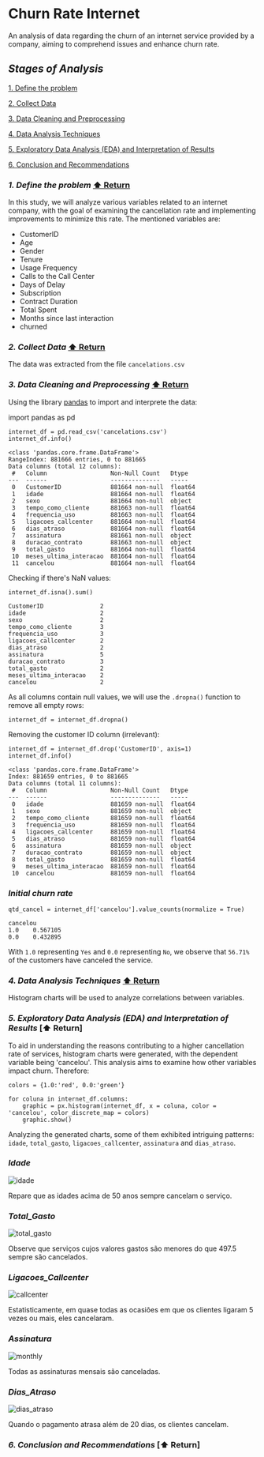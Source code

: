 # Churn Rate Internet
An analysis of data regarding the churn of an internet service provided by a company, aiming to comprehend issues and enhance churn rate.

## _Stages of Analysis_
[1. Define the problem]()

[2. Collect Data]()

[3. Data Cleaning and Preprocessing]()

[4. Data Analysis Techniques]()

[5. Exploratory Data Analysis (EDA) and Interpretation of Results]()

[6. Conclusion and Recommendations]()

### _1. Define the problem_ [⬆️ Return]()
In this study, we will analyze various variables related to an internet company, with the goal of examining the cancellation rate and implementing improvements to minimize this rate. The mentioned variables are:

- CustomerID
- Age
- Gender
- Tenure
- Usage Frequency
- Calls to the Call Center
- Days of Delay
- Subscription
- Contract Duration
- Total Spent
- Months since last interaction
- churned

### _2. Collect Data_ [⬆️ Return]()
The data was extracted from the file `cancelations.csv`

### _3. Data Cleaning and Preprocessing_ [⬆️ Return]()
Using the library [pandas](https://pandas.pydata.org/docs/) to import and interprete the data:

  import pandas as pd
    
    internet_df = pd.read_csv('cancelations.csv')
    internet_df.info()
    
    <class 'pandas.core.frame.DataFrame'>
    RangeIndex: 881666 entries, 0 to 881665
    Data columns (total 12 columns):
     #   Column                  Non-Null Count   Dtype  
    ---  ------                  --------------   -----  
     0   CustomerID              881664 non-null  float64
     1   idade                   881664 non-null  float64
     2   sexo                    881664 non-null  object 
     3   tempo_como_cliente      881663 non-null  float64
     4   frequencia_uso          881663 non-null  float64
     5   ligacoes_callcenter     881664 non-null  float64
     6   dias_atraso             881664 non-null  float64
     7   assinatura              881661 non-null  object 
     8   duracao_contrato        881663 non-null  object 
     9   total_gasto             881664 non-null  float64
     10  meses_ultima_interacao  881664 non-null  float64
     11  cancelou                881664 non-null  float64
      
Checking if there's NaN values:

    internet_df.isna().sum()
  
    CustomerID                2
    idade                     2
    sexo                      2
    tempo_como_cliente        3
    frequencia_uso            3
    ligacoes_callcenter       2
    dias_atraso               2
    assinatura                5
    duracao_contrato          3
    total_gasto               2
    meses_ultima_interacao    2
    cancelou                  2

As all columns contain null values, we will use the `.dropna()` function to remove all empty rows:

    internet_df = internet_df.dropna()

Removing the customer ID column (irrelevant):

    internet_df = internet_df.drop('CustomerID', axis=1)
    internet_df.info()
    
    <class 'pandas.core.frame.DataFrame'>
    Index: 881659 entries, 0 to 881665
    Data columns (total 11 columns):
     #   Column                  Non-Null Count   Dtype  
    ---  ------                  --------------   -----  
     0   idade                   881659 non-null  float64
     1   sexo                    881659 non-null  object 
     2   tempo_como_cliente      881659 non-null  float64
     3   frequencia_uso          881659 non-null  float64
     4   ligacoes_callcenter     881659 non-null  float64
     5   dias_atraso             881659 non-null  float64
     6   assinatura              881659 non-null  object 
     7   duracao_contrato        881659 non-null  object 
     8   total_gasto             881659 non-null  float64
     9   meses_ultima_interacao  881659 non-null  float64
     10  cancelou                881659 non-null  float64

### _Initial churn rate_
    qtd_cancel = internet_df['cancelou'].value_counts(normalize = True)
    
    cancelou
    1.0    0.567105
    0.0    0.432895

With `1.0` representing `Yes` and `0.0` representing `No`, we observe that `56.71%` of the customers have canceled the service.

### _4. Data Analysis Techniques_ [⬆️ Return]()
Histogram charts will be used to analyze correlations between variables.

### _5. Exploratory Data Analysis (EDA) and Interpretation of Results_ [⬆️ Return]
To aid in understanding the reasons contributing to a higher cancellation rate of services, histogram charts were generated, with the dependent variable being 'cancelou'. This analysis aims to examine how other variables impact churn. Therefore:

    colors = {1.0:'red', 0.0:'green'}
    
    for coluna in internet_df.columns:
        graphic = px.histogram(internet_df, x = coluna, color = 'cancelou', color_discrete_map = colors)
        graphic.show()
        
Analyzing the generated charts, some of them exhibited intriguing patterns: `idade`, `total_gasto`, `ligacoes_callcenter`, `assinatura` and `dias_atraso`. 

### _Idade_
![idade](https://github.com/JPedroPy/Churn_Rate_Internet/assets/141521444/434b35c6-39d6-460a-8986-80cd2f0d0b48)

Repare que as idades acima de 50 anos sempre cancelam o serviço.

### _Total_Gasto_
![total_gasto](https://github.com/JPedroPy/Churn_Rate_Internet/assets/141521444/0d0b5dc8-0adf-4c68-9707-e6789ede2293)

Observe que serviços cujos valores gastos são menores do que 497.5 sempre são cancelados.

### _Ligacoes_Callcenter_
![callcenter](https://github.com/JPedroPy/Churn_Rate_Internet/assets/141521444/8766b304-6cb3-4d1e-950e-525ab7073e45)

Estatisticamente, em quase todas as ocasiões em que os clientes ligaram 5 vezes ou mais, eles cancelaram.

### _Assinatura_
![monthly](https://github.com/JPedroPy/Churn_Rate_Internet/assets/141521444/d91912ea-5603-4b21-8e89-6ff1398003b8)

Todas as assinaturas mensais são canceladas.

### _Dias_Atraso_
![dias_atraso](https://github.com/JPedroPy/Churn_Rate_Internet/assets/141521444/c2de6ae4-e822-49dd-9a0b-e5e19dd13a90)

Quando o pagamento atrasa além de 20 dias, os clientes cancelam.

### _6. Conclusion and Recommendations_ [⬆️ Return]
